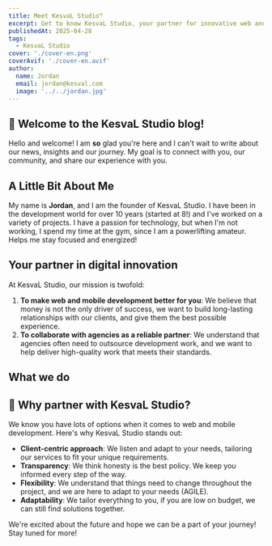 ```yaml
---
title: Meet KesvaL Studio™
excerpt: Get to know KesvaL Studio, your partner for innovative web and mobile development
publishedAt: 2025-04-28
tags:
  - KesvaL Studio
cover: './cover-en.png'
coverAvif: './cover-en.avif'
author:
  name: Jordan
  email: jordan@kesval.com
  image: '../../jordan.jpg'
---
```


<script>
  import Sparkles from "$lib/components/base/Sparkles.svelte";
  import TeamProfileCard from "$lib/components/base/TeamProfileCard.svelte";
  import ServicesGrid from '$lib/components/base/ServicesGrid.svelte';
  import { team } from '$lib/utils/config';
  import { Button } from "$lib/components/ui/button";
	import { localizeHref } from '$paraglide/runtime';
</script>

## 👋 Welcome to the KesvaL Studio blog!

Hello and welcome! I am **so** glad you're here and I can't wait to write about our news, insights and our journey. My goal is to connect with you, our community, and share our <Sparkles size={10}>experience</Sparkles> with you.

## A Little Bit About Me

<div class="my-8">
  <TeamProfileCard member={team.jordan} />
</div>

My name is **Jordan**, and I am the founder of KesvaL Studio. I have been in the development world for over 10 years (started at 8!) and I've worked on a variety of projects. I have a passion for technology, but when I'm not working, I spend my time at the gym, since I am a powerlifting amateur. Helps me stay focused and energized!

## Your partner in digital innovation

At KesvaL Studio, our mission is twofold:

1. **To make web and mobile development better for you**: We believe that money is not the only driver of success, we want to build long-lasting relationships with our clients, and give them the best possible experience.
2. **To collaborate with agencies as a reliable partner**: We understand that agencies often need to outsource development work, and we want to help deliver high-quality work that meets their standards.

## What we do

<ServicesGrid />

## 🤝 Why partner with KesvaL Studio?

We know you have lots of options when it comes to web and mobile development. Here's why KesvaL Studio stands out:

- **Client-centric approach**: We listen and adapt to your needs, tailoring our services to fit your unique requirements.
- **Transparency**: We think honesty is the best policy. We keep you informed every step of the way.
- **Flexibility**: We understand that things need to change throughout the project, and we are here to adapt to your needs (AGILE).
- **Adaptability**: We tailor everything to you, if you are low on budget, we can still find solutions together.

We're excited about the future and hope we can be a part of your journey! Stay tuned for more!
